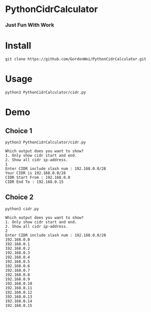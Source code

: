 # PythonCidrCalculator
### Just Fun With Work

# Install
`git clone https://github.com/GordonWei/PythonCidrCalculator.git`

# Usage
`python3 PythonCidrCalculator/cidr.py`

# Demo
## Choice 1
```
python3 PythonCidrCalculator/cidr.py                                               

Which output does you want to show?
1. Only show cidr start and end.
2. Show all cidr ip-address.
1
Enter CIDR include slash num : 192.168.0.0/28
Your CIDR is 192.168.0.0/28
CIDR Start From : 192.168.0.0
CIDR End To : 192.168.0.15
```
## Choice 2
```
python3 cidr.py                                                                         

Which output does you want to show?
1. Only show cidr start and end.
2. Show all cidr ip-address.
2
Enter CIDR include slash num : 192.168.0.0/28
192.168.0.0
192.168.0.1
192.168.0.2
192.168.0.3
192.168.0.4
192.168.0.5
192.168.0.6
192.168.0.7
192.168.0.8
192.168.0.9
192.168.0.10
192.168.0.11
192.168.0.12
192.168.0.13
192.168.0.14
192.168.0.15
```
